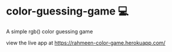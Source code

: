 # color-guessing-game :computer:
A simple rgb() color guessing game

view the live app at https://rahmeen-color-game.herokuapp.com/
